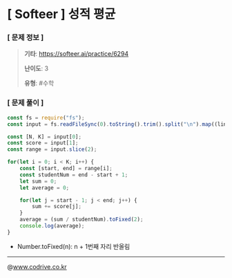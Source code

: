 # [ Softeer ] 성적 평균

### [ 문제 정보 ]
> **기타**: https://softeer.ai/practice/6294
> 
> **난이도**: 3
>
> **유형**: #수학


### [ 문제 풀이 ]
```JavaScript
const fs = require("fs");
const input = fs.readFileSync(0).toString().trim().split("\n").map((line) => line.split(" ").map(Number));

const [N, K] = input[0];
const score = input[1];
const range = input.slice(2);

for(let i = 0; i < K; i++) {
    const [start, end] = range[i];
    const studentNum = end - start + 1;
    let sum = 0;
    let average = 0;

    for(let j = start - 1; j < end; j++) {
        sum += score[j];
    }
    average = (sum / studentNum).toFixed(2);
    console.log(average);
}
```
- Number.toFixed(n): n + 1번째 자리 반올림


---
@www.codrive.co.kr